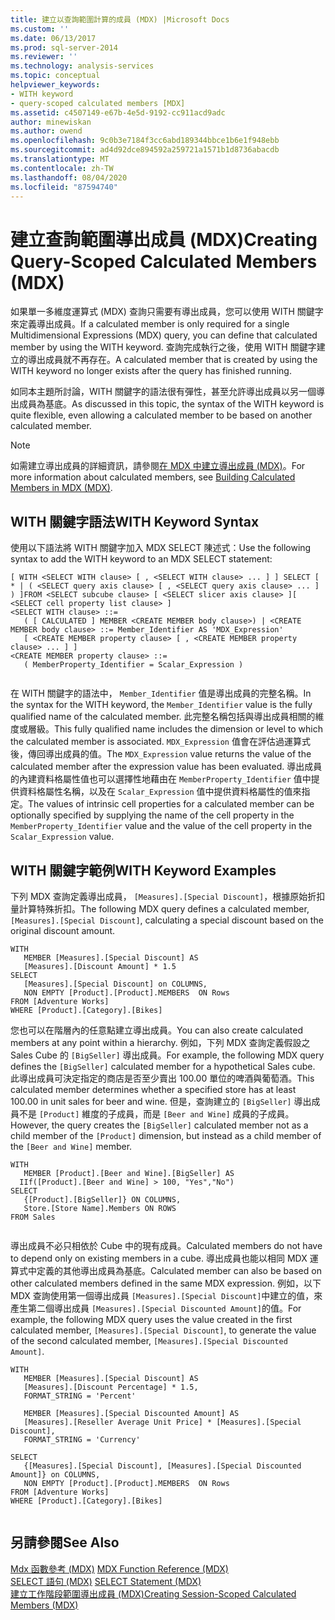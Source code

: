 ```yaml
---
title: 建立以查詢範圍計算的成員 (MDX) |Microsoft Docs
ms.custom: ''
ms.date: 06/13/2017
ms.prod: sql-server-2014
ms.reviewer: ''
ms.technology: analysis-services
ms.topic: conceptual
helpviewer_keywords:
- WITH keyword
- query-scoped calculated members [MDX]
ms.assetid: c4507149-e67b-4e5d-9192-cc911acd9adc
author: minewiskan
ms.author: owend
ms.openlocfilehash: 9c0b3e7184f3cc6abd189344bbce1b6e1f948ebb
ms.sourcegitcommit: ad4d92dce894592a259721a1571b1d8736abacdb
ms.translationtype: MT
ms.contentlocale: zh-TW
ms.lasthandoff: 08/04/2020
ms.locfileid: "87594740"
---
```

# <a name="creating-query-scoped-calculated-members-mdx"></a><span data-ttu-id="01e11-102">建立查詢範圍導出成員 (MDX)</span><span class="sxs-lookup"><span data-stu-id="01e11-102">Creating Query-Scoped Calculated Members (MDX)</span></span>
  <span data-ttu-id="01e11-103">如果單一多維度運算式 (MDX) 查詢只需要有導出成員，您可以使用 WITH 關鍵字來定義導出成員。</span><span class="sxs-lookup"><span data-stu-id="01e11-103">If a calculated member is only required for a single Multidimensional Expressions (MDX) query, you can define that calculated member by using the WITH keyword.</span></span> <span data-ttu-id="01e11-104">查詢完成執行之後，使用 WITH 關鍵字建立的導出成員就不再存在。</span><span class="sxs-lookup"><span data-stu-id="01e11-104">A calculated member that is created by using the WITH keyword no longer exists after the query has finished running.</span></span>  
  
 <span data-ttu-id="01e11-105">如同本主題所討論，WITH 關鍵字的語法很有彈性，甚至允許導出成員以另一個導出成員為基底。</span><span class="sxs-lookup"><span data-stu-id="01e11-105">As discussed in this topic, the syntax of the WITH keyword is quite flexible, even allowing a calculated member to be based on another calculated member.</span></span>  
  
> [!NOTE]  
>  <span data-ttu-id="01e11-106">如需建立導出成員的詳細資訊，請參閱[在 MDX 中建立導出成員 &#40;MDX&#41;](mdx-calculated-members-building-calculated-members.md)。</span><span class="sxs-lookup"><span data-stu-id="01e11-106">For more information about calculated members, see [Building Calculated Members in MDX &#40;MDX&#41;](mdx-calculated-members-building-calculated-members.md).</span></span>  
  
## <a name="with-keyword-syntax"></a><span data-ttu-id="01e11-107">WITH 關鍵字語法</span><span class="sxs-lookup"><span data-stu-id="01e11-107">WITH Keyword Syntax</span></span>  
 <span data-ttu-id="01e11-108">使用以下語法將 WITH 關鍵字加入 MDX SELECT  陳述式：</span><span class="sxs-lookup"><span data-stu-id="01e11-108">Use the following syntax to add the WITH keyword to an MDX SELECT statement:</span></span>  
  
```  
[ WITH <SELECT WITH clause> [ , <SELECT WITH clause> ... ] ] SELECT [ * | ( <SELECT query axis clause> [ , <SELECT query axis clause> ... ] ) ]FROM <SELECT subcube clause> [ <SELECT slicer axis clause> ][ <SELECT cell property list clause> ]  
<SELECT WITH clause> ::=  
   ( [ CALCULATED ] MEMBER <CREATE MEMBER body clause>) | <CREATE MEMBER body clause> ::= Member_Identifier AS 'MDX_Expression'  
   [ <CREATE MEMBER property clause> [ , <CREATE MEMBER property clause> ... ] ]  
<CREATE MEMBER property clause> ::=  
   ( MemberProperty_Identifier = Scalar_Expression )  
  
```  
  
 <span data-ttu-id="01e11-109">在 WITH 關鍵字的語法中， `Member_Identifier` 值是導出成員的完整名稱。</span><span class="sxs-lookup"><span data-stu-id="01e11-109">In the syntax for the WITH keyword, the `Member_Identifier` value is the fully qualified name of the calculated member.</span></span> <span data-ttu-id="01e11-110">此完整名稱包括與導出成員相關的維度或層級。</span><span class="sxs-lookup"><span data-stu-id="01e11-110">This fully qualified name includes the dimension or level to which the calculated member is associated.</span></span> <span data-ttu-id="01e11-111">`MDX_Expression` 值會在評估過運算式後，傳回導出成員的值。</span><span class="sxs-lookup"><span data-stu-id="01e11-111">The `MDX_Expression` value returns the value of the calculated member after the expression value has been evaluated.</span></span> <span data-ttu-id="01e11-112">導出成員的內建資料格屬性值也可以選擇性地藉由在 `MemberProperty_Identifier` 值中提供資料格屬性名稱，以及在 `Scalar_Expression` 值中提供資料格屬性的值來指定。</span><span class="sxs-lookup"><span data-stu-id="01e11-112">The values of intrinsic cell properties for a calculated member can be optionally specified by supplying the name of the cell property in the `MemberProperty_Identifier` value and the value of the cell property in the `Scalar_Expression` value.</span></span>  
  
## <a name="with-keyword-examples"></a><span data-ttu-id="01e11-113">WITH 關鍵字範例</span><span class="sxs-lookup"><span data-stu-id="01e11-113">WITH Keyword Examples</span></span>  
 <span data-ttu-id="01e11-114">下列 MDX 查詢定義導出成員， `[Measures].[Special Discount]`，根據原始折扣量計算特殊折扣。</span><span class="sxs-lookup"><span data-stu-id="01e11-114">The following MDX query defines a calculated member, `[Measures].[Special Discount]`, calculating a special discount based on the original discount amount.</span></span>  
  
```  
WITH   
   MEMBER [Measures].[Special Discount] AS  
   [Measures].[Discount Amount] * 1.5  
SELECT   
   [Measures].[Special Discount] on COLUMNS,  
   NON EMPTY [Product].[Product].MEMBERS  ON Rows  
FROM [Adventure Works]  
WHERE [Product].[Category].[Bikes]  
```  
  
 <span data-ttu-id="01e11-115">您也可以在階層內的任意點建立導出成員。</span><span class="sxs-lookup"><span data-stu-id="01e11-115">You can also create calculated members at any point within a hierarchy.</span></span> <span data-ttu-id="01e11-116">例如，下列 MDX 查詢定義假設之 Sales Cube 的 `[BigSeller]` 導出成員。</span><span class="sxs-lookup"><span data-stu-id="01e11-116">For example, the following MDX query defines the `[BigSeller]` calculated member for a hypothetical Sales cube.</span></span> <span data-ttu-id="01e11-117">此導出成員可決定指定的商店是否至少賣出 100.00 單位的啤酒與葡萄酒。</span><span class="sxs-lookup"><span data-stu-id="01e11-117">This calculated member determines whether a specified store has at least 100.00 in unit sales for beer and wine.</span></span> <span data-ttu-id="01e11-118">但是，查詢建立的 `[BigSeller]` 導出成員不是 `[Product]` 維度的子成員，而是 `[Beer and Wine]` 成員的子成員。</span><span class="sxs-lookup"><span data-stu-id="01e11-118">However, the query creates the `[BigSeller]` calculated member not as a child member of the `[Product]` dimension, but instead as a child member of the `[Beer and Wine]` member.</span></span>  
  
```  
WITH   
   MEMBER [Product].[Beer and Wine].[BigSeller] AS  
  IIf([Product].[Beer and Wine] > 100, "Yes","No")  
SELECT  
   {[Product].[BigSeller]} ON COLUMNS,  
   Store.[Store Name].Members ON ROWS  
FROM Sales  
  
```  
  
 <span data-ttu-id="01e11-119">導出成員不必只相依於 Cube 中的現有成員。</span><span class="sxs-lookup"><span data-stu-id="01e11-119">Calculated members do not have to depend only on existing members in a cube.</span></span> <span data-ttu-id="01e11-120">導出成員也能以相同 MDX 運算式中定義的其他導出成員為基底。</span><span class="sxs-lookup"><span data-stu-id="01e11-120">Calculated member can also be based on other calculated members defined in the same MDX expression.</span></span> <span data-ttu-id="01e11-121">例如，以下 MDX 查詢使用第一個導出成員 `[Measures].[Special Discount]`中建立的值，來產生第二個導出成員 `[Measures].[Special Discounted Amount]`的值。</span><span class="sxs-lookup"><span data-stu-id="01e11-121">For example, the following MDX query uses the value created in the first calculated member, `[Measures].[Special Discount]`, to generate the value of the second calculated member, `[Measures].[Special Discounted Amount]`.</span></span>  
  
```  
WITH   
   MEMBER [Measures].[Special Discount] AS  
   [Measures].[Discount Percentage] * 1.5,   
   FORMAT_STRING = 'Percent'  
  
   MEMBER [Measures].[Special Discounted Amount] AS  
   [Measures].[Reseller Average Unit Price] * [Measures].[Special Discount],   
   FORMAT_STRING = 'Currency'  
  
SELECT   
   {[Measures].[Special Discount], [Measures].[Special Discounted Amount]} on COLUMNS,  
   NON EMPTY [Product].[Product].MEMBERS  ON Rows  
FROM [Adventure Works]  
WHERE [Product].[Category].[Bikes]  
  
```  
  
## <a name="see-also"></a><span data-ttu-id="01e11-122">另請參閱</span><span class="sxs-lookup"><span data-stu-id="01e11-122">See Also</span></span>  
 <span data-ttu-id="01e11-123">[Mdx 函數參考 &#40;MDX&#41;](/sql/mdx/mdx-function-reference-mdx) </span><span class="sxs-lookup"><span data-stu-id="01e11-123">[MDX Function Reference &#40;MDX&#41;](/sql/mdx/mdx-function-reference-mdx) </span></span>  
 <span data-ttu-id="01e11-124">[SELECT 語句 &#40;MDX&#41;](/sql/mdx/mdx-data-manipulation-select) </span><span class="sxs-lookup"><span data-stu-id="01e11-124">[SELECT Statement &#40;MDX&#41;](/sql/mdx/mdx-data-manipulation-select) </span></span>  
 [<span data-ttu-id="01e11-125">建立工作階段範圍導出成員 &#40;MDX&#41;</span><span class="sxs-lookup"><span data-stu-id="01e11-125">Creating Session-Scoped Calculated Members &#40;MDX&#41;</span></span>](mdx-calculated-members-session-scoped-calculated-members.md)  
  
  
